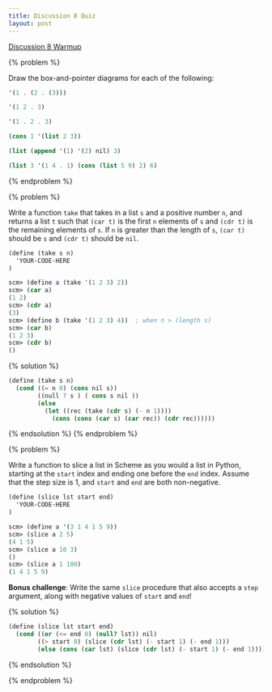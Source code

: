 ```yaml
---
title: Discussion 8 Quiz
layout: post
---
```


[Discussion 8 Warmup](../warmup08/)

{% problem %}

Draw the box-and-pointer diagrams for each of the following:

```scheme
'(1 . (2 . (3)))

'(1 2 . 3)

'(1 . 2 . 3)

(cons 1 '(list 2 3))

(list (append '(1) '(2) nil) 3)

(list 3 '(1 4 . 1) (cons (list 5 9) 2) 6)
```

{% endproblem %}



{% problem %}

Write a function `take` that takes in a list `s` and a positive number `n`, and returns a list `t` such that `(car t)` is the first `n` elements of `s` and `(cdr t)` is the remaining elements of `s`. If `n` is greater than the length of `s`, `(car t)` should be `s` and `(cdr t)` should be `nil`.

```scheme
(define (take s n)
  'YOUR-CODE-HERE
)
```

```scheme
scm> (define a (take '(1 2 3) 2))
scm> (car a)
(1 2)
scm> (cdr a)
(3)
scm> (define b (take '(1 2 3) 4))  ; when n > (length s)
scm> (car b)
(1 2 3)
scm> (cdr b)
()
```

{% solution %}

```scheme
(define (take s n)
  (cond ((= n 0) (cons nil s))
        ((null ? s ) ( cons s nil ))
        (else
          (let ((rec (take (cdr s) (- n 1))))
            (cons (cons (car s) (car rec)) (cdr rec))))))
```

{% endsolution %}
{% endproblem %}



{% problem %}

Write a function to slice a list in Scheme as you would a list in Python, starting at the `start` index and ending one before the `end` index. Assume that the step size is 1, and `start` and `end` are both non-negative.

```scheme
(define (slice lst start end)
  'YOUR-CODE-HERE
)
```

```scheme
scm> (define a '(3 1 4 1 5 9))
scm> (slice a 2 5)
(4 1 5)
scm> (slice a 10 3)
()
scm> (slice a 1 100)
(1 4 1 5 9)
```

**Bonus challenge**: Write the same `slice` procedure that also accepts a `step` argument, along with negative values of `start` and `end`!

{% solution %}
```scheme
(define (slice lst start end)
  (cond ((or (<= end 0) (null? lst)) nil)
        ((> start 0) (slice (cdr lst) (- start 1) (- end 1)))
        (else (cons (car lst) (slice (cdr lst) (- start 1) (- end 1))))))
```
{% endsolution %}

{% endproblem %}
